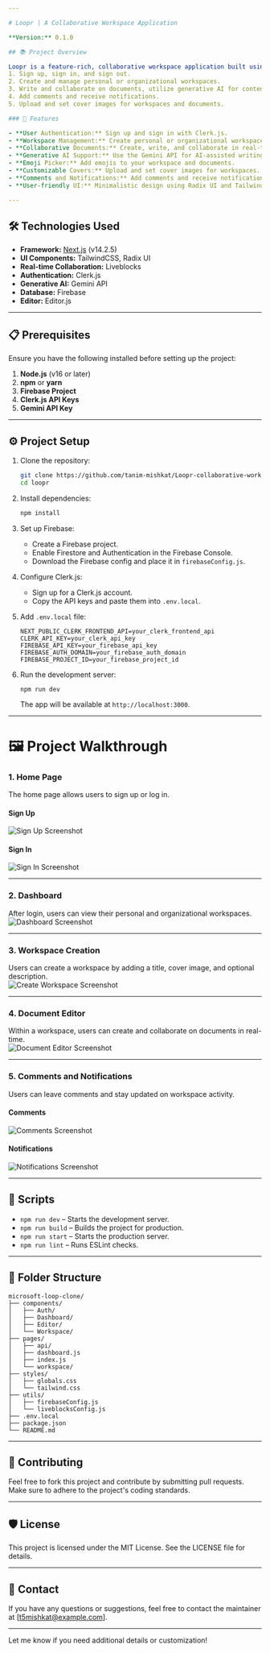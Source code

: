 ```yaml
---

# Loopr | A Collaborative Workspace Application

**Version:** 0.1.0  

## 📚 Project Overview

Loopr is a feature-rich, collaborative workspace application built using Next.js. This project allows users to:
1. Sign up, sign in, and sign out.
2. Create and manage personal or organizational workspaces.
3. Write and collaborate on documents, utilize generative AI for content creation, and much more.  
4. Add comments and receive notifications.  
5. Upload and set cover images for workspaces and documents.

### 🚀 Features

- **User Authentication:** Sign up and sign in with Clerk.js.  
- **Workspace Management:** Create personal or organizational workspaces.  
- **Collaborative Documents:** Create, write, and collaborate in real-time.  
- **Generative AI Support:** Use the Gemini API for AI-assisted writing.  
- **Emoji Picker:** Add emojis to your workspace and documents.  
- **Customizable Covers:** Upload and set cover images for workspaces.  
- **Comments and Notifications:** Add comments and receive notifications.  
- **User-friendly UI:** Minimalistic design using Radix UI and TailwindCSS.

---
```


## 🛠️ Technologies Used

- **Framework:** [Next.js](https://nextjs.org/) (v14.2.5)
- **UI Components:** TailwindCSS, Radix UI
- **Real-time Collaboration:** Liveblocks
- **Authentication:** Clerk.js
- **Generative AI:** Gemini API
- **Database:** Firebase
- **Editor:** Editor.js

---

## 📋 Prerequisites

Ensure you have the following installed before setting up the project:

1. **Node.js** (v16 or later)
2. **npm** or **yarn**
3. **Firebase Project**
4. **Clerk.js API Keys**
5. **Gemini API Key**

---

## ⚙️ Project Setup

1. Clone the repository:

   ```bash
   git clone https://github.com/tanim-mishkat/Loopr-collaborative-workspace-app.git
   cd loopr
   ```

2. Install dependencies:

   ```bash
   npm install
   ```

3. Set up Firebase:

   - Create a Firebase project.
   - Enable Firestore and Authentication in the Firebase Console.
   - Download the Firebase config and place it in `firebaseConfig.js`.

4. Configure Clerk.js:

   - Sign up for a Clerk.js account.
   - Copy the API keys and paste them into `.env.local`.

5. Add `.env.local` file:

   ```plaintext
   NEXT_PUBLIC_CLERK_FRONTEND_API=your_clerk_frontend_api
   CLERK_API_KEY=your_clerk_api_key
   FIREBASE_API_KEY=your_firebase_api_key
   FIREBASE_AUTH_DOMAIN=your_firebase_auth_domain
   FIREBASE_PROJECT_ID=your_firebase_project_id
   ```

6. Run the development server:

   ```bash
   npm run dev
   ```

   The app will be available at `http://localhost:3000`.

---

# 🖼️ Project Walkthrough

### 1. **Home Page**

The home page allows users to sign up or log in.

#### Sign Up

![Sign Up Screenshot](./signup.png)

#### Sign In

![Sign In Screenshot](./signin.png)

---

### 2. **Dashboard**

After login, users can view their personal and organizational workspaces.  
![Dashboard Screenshot](./WorkspaceDashboard.png)

---

### 3. **Workspace Creation**

Users can create a workspace by adding a title, cover image, and optional description.  
![Create Workspace Screenshot](./createWorkspace.png)

---

### 4. **Document Editor**

Within a workspace, users can create and collaborate on documents in real-time.  
![Document Editor Screenshot](./documentEditor.png)

---

### 5. **Comments and Notifications**

Users can leave comments and stay updated on workspace activity.

#### Comments

![Comments Screenshot](./comment.png)

#### Notifications

![Notifications Screenshot](./notificationimg.png)

---

## 📜 Scripts

- `npm run dev` – Starts the development server.
- `npm run build` – Builds the project for production.
- `npm run start` – Starts the production server.
- `npm run lint` – Runs ESLint checks.

---

## 📂 Folder Structure

```
microsoft-loop-clone/
├── components/
│   ├── Auth/
│   ├── Dashboard/
│   ├── Editor/
│   └── Workspace/
├── pages/
│   ├── api/
│   ├── dashboard.js
│   ├── index.js
│   └── workspace/
├── styles/
│   ├── globals.css
│   └── tailwind.css
├── utils/
│   ├── firebaseConfig.js
│   └── liveblocksConfig.js
├── .env.local
├── package.json
└── README.md
```

---

## 🌟 Contributing

Feel free to fork this project and contribute by submitting pull requests. Make sure to adhere to the project's coding standards.

---

## 🛡️ License

This project is licensed under the MIT License. See the LICENSE file for details.

---

## 📧 Contact

If you have any questions or suggestions, feel free to contact the maintainer at [t5mishkat@example.com].

---

Let me know if you need additional details or customization!
